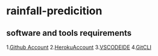 # rainfall-predicition

## software and tools requirements
1.[Github Account](https://github.com)
2.[HerokuAccount](https://heroku.com)
3.[VSCODEIDE](https://code.visualstudio.com/)
4.[GitCLI](https://git-scm.com/book/en/v2/Getting-Started-The-Command-Line)

